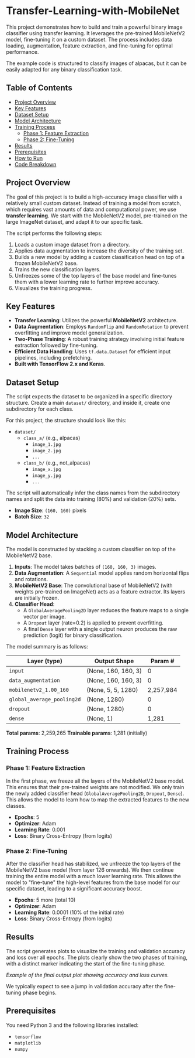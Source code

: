 # Transfer-Learning-with-MobileNet

This project demonstrates how to build and train a powerful binary image classifier using transfer learning. It leverages the pre-trained MobileNetV2 model, fine-tuning it on a custom dataset. The process includes data loading, augmentation, feature extraction, and fine-tuning for optimal performance.

The example code is structured to classify images of alpacas, but it can be easily adapted for any binary classification task.

## Table of Contents
- [Project Overview](#project-overview)
- [Key Features](#key-features)
- [Dataset Setup](#dataset-setup)
- [Model Architecture](#model-architecture)
- [Training Process](#training-process)
  - [Phase 1: Feature Extraction](#phase-1-feature-extraction)
  - [Phase 2: Fine-Tuning](#phase-2-fine-tuning)
- [Results](#results)
- [Prerequisites](#prerequisites)
- [How to Run](#how-to-run)
- [Code Breakdown](#code-breakdown)

## Project Overview

The goal of this project is to build a high-accuracy image classifier with a relatively small custom dataset. Instead of training a model from scratch, which requires vast amounts of data and computational power, we use **transfer learning**. We start with the MobileNetV2 model, pre-trained on the large ImageNet dataset, and adapt it to our specific task.

The script performs the following steps:
1.  Loads a custom image dataset from a directory.
2.  Applies data augmentation to increase the diversity of the training set.
3.  Builds a new model by adding a custom classification head on top of a frozen MobileNetV2 base.
4.  Trains the new classification layers.
5.  Unfreezes some of the top layers of the base model and fine-tunes them with a lower learning rate to further improve accuracy.
6.  Visualizes the training progress.

## Key Features

- **Transfer Learning**: Utilizes the powerful **MobileNetV2** architecture.
- **Data Augmentation**: Employs `RandomFlip` and `RandomRotation` to prevent overfitting and improve model generalization.
- **Two-Phase Training**: A robust training strategy involving initial feature extraction followed by fine-tuning.
- **Efficient Data Handling**: Uses `tf.data.Dataset` for efficient input pipelines, including prefetching.
- **Built with TensorFlow 2.x and Keras**.

## Dataset Setup

The script expects the dataset to be organized in a specific directory structure. Create a main `dataset/` directory, and inside it, create one subdirectory for each class.

For this project, the structure should look like this:

- `dataset/`
  - `class_a/` (e.g., alpacas)
    - `image_1.jpg`
    - `image_2.jpg`
    - `...`
  - `class_b/` (e.g., not_alpacas)
    - `image_x.jpg`
    - `image_y.jpg`
    - `...`

The script will automatically infer the class names from the subdirectory names and split the data into training (80%) and validation (20%) sets.

- **Image Size**: `(160, 160)` pixels
- **Batch Size**: `32`

## Model Architecture

The model is constructed by stacking a custom classifier on top of the MobileNetV2 base.

1.  **Inputs**: The model takes batches of `(160, 160, 3)` images.
2.  **Data Augmentation**: A `Sequential` model applies random horizontal flips and rotations.
3.  **MobileNetV2 Base**: The convolutional base of MobileNetV2 (with weights pre-trained on ImageNet) acts as a feature extractor. Its layers are initially frozen.
4.  **Classifier Head**:
    - A `GlobalAveragePooling2D` layer reduces the feature maps to a single vector per image.
    - A `Dropout` layer (rate=0.2) is applied to prevent overfitting.
    - A final `Dense` layer with a single output neuron produces the raw prediction (logit) for binary classification.

The model summary is as follows:

| Layer (type)               | Output Shape            | Param #   |
| -------------------------- | ----------------------- | --------- |
| `input`                    | (None, 160, 160, 3)     | 0         |
| `data_augmentation`        | (None, 160, 160, 3)     | 0         |
| `mobilenetv2_1.00_160`     | (None, 5, 5, 1280)      | 2,257,984 |
| `global_average_pooling2d` | (None, 1280)            | 0         |
| `dropout`                  | (None, 1280)            | 0         |
| `dense`                    | (None, 1)               | 1,281     |

**Total params**: 2,259,265
**Trainable params**: 1,281 (initially)

## Training Process

### Phase 1: Feature Extraction

In the first phase, we freeze all the layers of the MobileNetV2 base model. This ensures that their pre-trained weights are not modified. We only train the newly added classifier head (`GlobalAveragePooling2D`, `Dropout`, `Dense`). This allows the model to learn how to map the extracted features to the new classes.

- **Epochs**: 5
- **Optimizer**: Adam
- **Learning Rate**: 0.001
- **Loss**: Binary Cross-Entropy (from logits)

### Phase 2: Fine-Tuning

After the classifier head has stabilized, we unfreeze the top layers of the MobileNetV2 base model (from layer 126 onwards). We then continue training the entire model with a much lower learning rate. This allows the model to "fine-tune" the high-level features from the base model for our specific dataset, leading to a significant accuracy boost.

- **Epochs**: 5 more (total 10)
- **Optimizer**: Adam
- **Learning Rate**: 0.0001 (10% of the initial rate)
- **Loss**: Binary Cross-Entropy (from logits)

## Results

The script generates plots to visualize the training and validation accuracy and loss over all epochs. The plots clearly show the two phases of training, with a distinct marker indicating the start of the fine-tuning phase.


*Example of the final output plot showing accuracy and loss curves.*

We typically expect to see a jump in validation accuracy after the fine-tuning phase begins.

## Prerequisites

You need Python 3 and the following libraries installed:
- `tensorflow`
- `matplotlib`
- `numpy`
